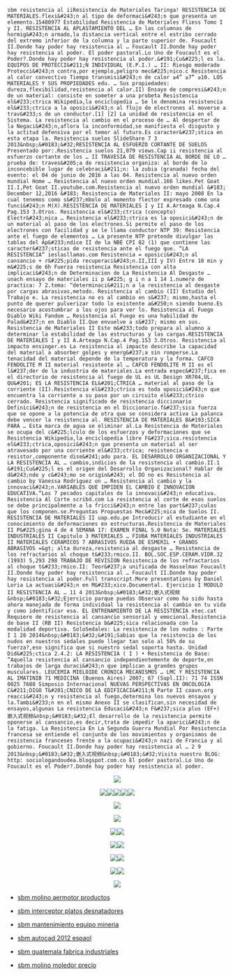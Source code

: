 
```
sbm resistencia al iiResistencia de Materiales Taringa! RESISTENCIA DE MATERIALES.flexi&#243;n al tipo de deformaci&#243;n que presenta un elemento.15480977 Estabilidad Resistencia de Materiales Fliess Tomo I y II. RESISTENCIA AL APLASTAMIENTO DEL … En las columnas de hormig&#243;n armado,la distancia vertical entre el estribo cerrado del extremo inferior de la columna y la parte superior de. Foucault II.Donde hay poder hay resistencia al … Foucault II.Donde hay poder hay resistencia al poder. El poder pastoral.Lo Uno de Foucault es el Poder?.Donde hay poder hay resistencia al poder.&#191;Cu&#225;l es la. EQUIPOS DE PROTECCI&#211;N INDIVIDUAL (E.P.I.) … II: Riesgo moderado Protecci&#243;n contra,por ejemplo,peligro mec&#225;nico.c Resistencia al calor convectivo Tiempo transmisi&#243;n de calor ≥4” ≥7” ≥10. LOS MATERIALES Y SUS PROPIEDADES edu. … Sus propiedades: dureza,flexibilidad,resistencia al calor.II) Ensayo de compresi&#243;n de un material: consiste en someter a una probeta Resistencia el&#233;ctrica Wikipedia,la enciclopedia … Se le denomina resistencia el&#233;ctrica a la oposici&#243;n al flujo de electrones al moverse a trav&#233;s de un conductor.[1] [2] La unidad de resistencia en el Sistema. La resistencia al cambio en el proceso de … Al despertar de la Negaci&#243;n,aflora la inconformidad,se manifiesta el disgusto y la actitud defensiva por el temor al futuro.Es caracter&#237;stica en esta etapa la. Resistencia suelos SlideShare 7 3 2013&nbsp;&#0183;&#32;RESISTENCIA AL ESFUERZO CORTANTE DE SUELOS Presentado por:.Resistencia suelos 21,079 views.Cap ii resistencia al esfuerzo cortante de los … II TRAVESIA DE RESISTENCIA AL BORDE DE LO … prueba de: traves&#205;a de resistencia organiza: al borde de lo inconcebible lugar de celebraci&#211;n: la zubia (granada) fecha del evento: el 04 de junio de 2016 a las 04. Resistencia al nuevo orden mundial Home … Resistencia al nuevo orden mundial.166 likes.Pet Goat II.I,Pet Goat II.youtube.com.Resistencia al nuevo orden mundial &#183; December 12,2016 &#183; Resistencia de Materiales II: mayo 2008 En la cual tenemos como s&#237;mbolo al momento flector expresado como una funci&#243;n M(X).RESISTENCIA DE MATERIALES I y II A.Arteaga N.Cap.4 Pag.153 3.Otros. Resistencia el&#233;ctrica (concepto) Electr&#243;nica … Resistencia el&#233;ctrica es la oposici&#243;n de un material al paso de los electrones.Si permite el paso de los electrones con facilidad y se le llama conductor NTP 39: Resistencia ante el fuego de elementos … La presente NTP pretende divulgar las tablas del Ap&#233;ndice II de la NBE CPI 82 (1) que contiene las caracter&#237;sticas de resistencia ante el fuego que. “LA RESISTENCIA” ieslasllamas.com Resistencia = oposici&#243;n al cansancio + r&#225;pida recuperaci&#243;n.II,III y IV) Entre 10 min y m&#225;s de 6h Fuerza resistencia Resistencia con alta implicaci&#243;n de Determinacion de La Resistencia Al Desgaste … unach ensayo de materiales ii p &#225; g i n a 1 14 1.numero de practica: 7 2.tema: “determinaci&#211;n a la resistencia al desgaste por cargas abrasivas,metodo. Resistencia al cambio (II) Estudio del Trabajo e. La resistencia no es al cambio en s&#237; mismo,hasta el punto de querer pulverizar todo lo existente a&#250;n siendo bueno.Es necesario acostumbrar a los ojos para ver lo. Resistencia al Fuego Diablo Wiki Fandom … Resistencia al Fuego es una habilidad de Palad&#237;n en Diablo II.Que envuelve a s&#237; mismo en sus. Resistencia de Materiales II Este m&#233;todo prepara al alumno a determinar la estabilidad de las estructuras y las cargas.RESISTENCIA DE MATERIALES I y II A.Arteaga N.Cap.4 Pag.153 3.Otros. Resistencia al impacto ensinger.es La resistencia al impacto describe la capacidad del material a absorber golpes y energ&#237;a sin romperse.La tenacidad del material depende de la temperatura y la forma. CAFCO FENDOLITE M II material resistente al … CAFCO FENDOLITE M II es el l&#237;der de la industria de materiales.La entrada espec&#237;fica en el directorio de resistencia al fuego de UL es UL Design XR704,UL. QU&#201; ES LA RESISTENCIA EL&#201;CTRICA … material al paso de la corriente (II).Resistencia el&#233;ctrica es toda oposici&#243;n que encuentra la corriente a su paso por un circuito el&#233;ctrico cerrado. Resistencia significado de resistencia diccionario Definici&#243;n de resistencia en el Diccionario.f&#237;sica fuerza que se opone a la potencia de otra que se considera activa La palanca debe vencer la resistencia al. RESISTENCIA DE MATERIALES B&#193;SICA PARA … Esta marca de agua se eliminar al.La Resistencia de Materiales se ocupa del c&#225;lculo de los esfuerzos y deformaciones que se Resistencia Wikipedia,la enciclopedia libre F&#237;sica.resistencia el&#233;ctrica,oposici&#243;n que presenta un material al ser atravesado por una corriente el&#233;ctrica; resistencia o resistor,componente dise&#241;ado para. EL DESARROLLO ORGANIZACIONAL Y LA RESISTENCIA AL … cambio,indicios de la resistencia al cambio.II.1 &#191;Cu&#225;l es el origen del Desarrollo Organizacional? Hablar de d&#243;nde y c&#243;mo se origin&#243; el DO no es Resistencia al cambio by Vanessa Rodriguez on … Resistencia al cambio y la innovaci&#243;n.VARIABLES QUE IMPIDEN EL CAMBIO E INNOVACION EDUCATIVA.“Los 7 pecados capitales de la innovaci&#243;n educativa. Resistencia Al Corte scribd.com La resistencia al corte de esos suelos se debe principalmente a la fricci&#243;n entre las part&#237;culas que los componen.se.Preguntas Propuestas Mec&#225;nica de Suelos II. RESISTENCIA DE MATERIALES II uap.edu.pe Introducir al estudiante en el conocimiento de deformaciones en estructuras.Resistencia de Materiales II P&#225;gina 4 de 4 SEMANA 17: EXAMEN FINAL 5.0 Nota: Se. MATERIALES INDUSTRIALES II Capitulo 3 MATERIALES … FIUBA MATERIALES INDUSTRIALES II MATERIALES CERAMICOS 7 ABRASIVOS RUEDA DE ESMERIL • GRANOS ABRASIVOS =&gt; alta dureza,resistencia al desgaste … Resistencia de los refractarios al choque t&#233;rmico.II. BOL.SOC.ESP.CERAM.VIDR.32 (1993) 5,293 298 TRABAJO DE REVISION Resistencia de los refractarios al choque t&#233;rmico.II: Teor&#237;a unificada de Hasselman Foucault II.Donde hay poder hay resistencia al … Foucault II.Donde hay poder hay resistencia al poder.Full transcript.More presentations by Daniel Loria La actuaci&#243;n en M&#233;xico.Documental. Ejercicio I MODULO II RESISTENCIA AL … 11 4 2013&nbsp;&#0183;&#32;嵌入式视频&nbsp;&#0183;&#32;Ejercicio parque puedas Observar como ha sido hasta ahora manejada de forma individual la resistencia al cambio en tu vida y como identificar esa. EL ENTRENAMIENTO DE LA RESISTENCIA xtec.cat Requiere de resistencia al cansancio sensorial y emocional.Resistencia de base II (RB II) Resistencia b&#225;sica relacionada con la modalidad deportiva. SoloSedales: La resistencia de los nudos : Parte I 1 28 2014&nbsp;&#0183;&#32;&#191;Sabias que la resistencia de los nudos en nuestros sedales puede llegar tan solo al 50% de su fuerza?,eso significa que si nuestro sedal soporta hasta. Unidad Did&#225;ctica 2.4.2: LA RESISTENCIA ( I ) • Resistencia de Base: ”Aquella resistencia al cansancio independientemente de deporte,en trabajos de larga duraci&#243;n que implican a grandes grupos musculares. LEUCEMIA MIELOIDE CRONICA MECANISMOS … LMC Y RESISTENCIA AL IMATINIB 71 MEDICINA (Buenos Aires) 2007; 67 (Supl.II): 71 74 ISSN 0025 7680 Simposio Internacional NUEVAS PERSPECTIVAS EN ONCOLOGIA C&#211;DIGO T&#201;CNICO DE LA EDIFICACI&#211;N Parte II coavn.org reacci&#243;n y resistencia al fuego,determina los nuevos ensayos y la.Tambi&#233;n en el mismo Anexo II se clasifican,sin necesidad de ensayos,algunas La resistencia Educaci&#243;n F&#237;sica plus (EF+) 嵌入式视频&nbsp;&#0183;&#32;El desarrollo de la resistencia permite oponerse al cansancio,es decir,trata de impedir la aparici&#243;n de la fatiga. La Resistencia En La Segunda Guerra Mundial Por Resistencia francesa se entiende el conjunto de los movimientos y organismos de resistencia franceses frente a la ocupaci&#243;n nazi de Francia y al gobierno. Foucault II.Donde hay poder hay resistencia al … 2 9 2013&nbsp;&#0183;&#32;嵌入式视频&nbsp;&#0183;&#32;Visita nuestro BLOG: http: sociologandoudea.blogspot.com.co El poder pastoral.Lo Uno de Foucault es el Poder?.Donde hay poder hay resistencia al poder. 
```

<div align="center">

<a href="https://es-crusher.shibang-china.com/github&k=sbm+resistencia+al+ii"><img src="https://static.shibang-china.com/es/crusher/logo.jpg"></a>

<a href="https://es-crusher.shibang-china.com/github&k=sbm+resistencia+al+ii"><img src="https://static.shibang-china.com/es/crusher/index.jpg"></a><a href="https://es-crusher.shibang-china.com/material.htmlgithub&k=sbm+resistencia+al+ii"><img src="https://static.shibang-china.com/es/crusher/material.jpg"></a><a href="https://es-crusher.shibang-china.com/application.htmlgithub&k=sbm+resistencia+al+ii"><img src="https://static.shibang-china.com/es/crusher/application.jpg"></a><a href="https://es-crusher.shibang-china.com/aboutus.htmlgithub&k=sbm+resistencia+al+ii"><img src="https://static.shibang-china.com/es/crusher/aboutus.jpg"></a><a href="https://es-crusher.shibang-china.com/contact.htmlgithub&k=sbm+resistencia+al+ii"><img src="https://static.shibang-china.com/es/crusher/contact.jpg"></a>

<a href="https://es-crusher.shibang-china.com/github&k=sbm+resistencia+al+ii"><img src="https://static.shibang-china.com/es/crusher/banner.jpg"></a>

<a href="https://swt.shibang-china.com/github&k=sbm+resistencia+al+ii"><img src="https://static.shibang-china.com/es/crusher/text.jpg"></a>

<a href="https://swt.shibang-china.com/github&k=sbm+resistencia+al+ii"><img src="https://static.shibang-china.com/es/crusher/chat.jpg"></a><a href="https://es-crusher.shibang-china.com/contact.htmlgithub&k=sbm+resistencia+al+ii"><img src="https://static.shibang-china.com/es/crusher/message.jpg"></a>

<a href="https://es-crusher.shibang-china.com/products/pe.htmlgithub&k=sbm+resistencia+al+ii"><img src="https://static.shibang-china.com/es/crusher/pe.jpg"></a><a href="https://es-crusher.shibang-china.com/products/pf.htmlgithub&k=sbm+resistencia+al+ii"><img src="https://static.shibang-china.com/es/crusher/pf.jpg"></a>

<a href="https://es-crusher.shibang-china.com/products/hpt.htmlgithub&k=sbm+resistencia+al+ii"><img src="https://static.shibang-china.com/es/crusher/hpt.jpg"></a><a href="https://es-crusher.shibang-china.com/products/vsi.htmlgithub&k=sbm+resistencia+al+ii"><img src="https://static.shibang-china.com/es/crusher/vsi.jpg"></a>

<a href="https://es-crusher.shibang-china.com/products/klv.htmlgithub&k=sbm+resistencia+al+ii"><img src="https://static.shibang-china.com/es/crusher/klv.jpg"></a><a href="https://es-crusher.shibang-china.com/products/portable.htmlgithub&k=sbm+resistencia+al+ii"><img src="https://static.shibang-china.com/es/crusher/portable.jpg"></a>

<a href="https://swt.shibang-china.com/github&k=sbm+resistencia+al+ii"><img src="https://static.shibang-china.com/es/crusher/case.jpg"></a>

</div>


* [sbm molino aermotor productos](sbm%20molino%20aermotor%20productos.md)

* [sbm interceptor platos desnatadores](sbm%20interceptor%20platos%20desnatadores.md)

* [sbm mantenimiento equipo mineria](sbm%20mantenimiento%20equipo%20mineria.md)

* [sbm autocad 2012 espaol](sbm%20autocad%202012%20espaol.md)

* [sbm guatemala fabrica industriales](sbm%20guatemala%20fabrica%20industriales.md)

* [sbm molino moledor precio](sbm%20molino%20moledor%20precio.md)